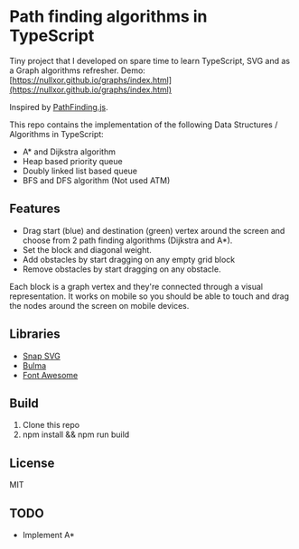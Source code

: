 # Path finding algorithms in TypeScript

Tiny project that I developed on spare time to learn TypeScript, SVG and as a Graph algorithms refresher. Demo: [https://nullxor.github.io/graphs/index.html](https://nullxor.github.io/graphs/index.html) 

Inspired by [PathFinding.js](http://qiao.github.io/PathFinding.js/visual/).

This repo contains the implementation of the following Data Structures / Algorithms in TypeScript:
* A* and Dijkstra algorithm  
* Heap based priority queue
* Doubly linked list based queue
* BFS and DFS algorithm (Not used ATM)

## Features
* Drag start (blue) and destination (green) vertex around the screen and choose from 2 path finding algorithms (Dijkstra and A*).
* Set the block and diagonal weight.
* Add obstacles by start dragging on any empty grid block
* Remove obstacles by start dragging on any obstacle.

Each block is a graph vertex and they're connected through a visual representation. It works on mobile so you should be able to touch and drag the nodes around the screen on mobile devices.

## Libraries
* [Snap SVG](https://snapsvg.io)
* [Bulma](https://bulma.io/)
* [Font Awesome](https://fontawesome.com/)

## Build
1. Clone this repo
2. npm install && npm run build

## License
MIT

## TODO
* Implement A*
